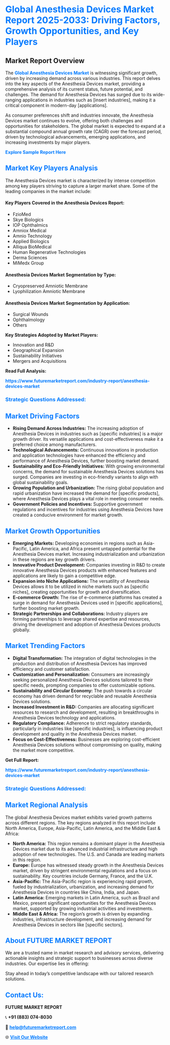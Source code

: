 <h1 style="color: #007BFF;">Global Anesthesia Devices Market Report 2025-2033: Driving Factors, Growth Opportunities, and Key Players</h1>

<section id="overview">
<h2>Market Report Overview</h2>
<p>The <a href="https://www.futuremarketreport.com/industry-report/anesthesia-devices-market" style="color: #007BFF; text-decoration: none;"><strong>Global Anesthesia Devices Market</strong></a> is witnessing significant growth, driven by increasing demand across various industries. This report delves into the key aspects of the Anesthesia Devices market, providing a comprehensive analysis of its current status, future potential, and challenges. The demand for Anesthesia Devices has surged due to its wide-ranging applications in industries such as [insert industries], making it a critical component in modern-day [applications].</p>
<p>As consumer preferences shift and industries innovate, the Anesthesia Devices market continues to evolve, offering both challenges and opportunities for stakeholders. The global market is expected to expand at a substantial compound annual growth rate (CAGR) over the forecast period, driven by technological advancements, emerging applications, and increasing investments by major players.</p>
</section>

<section id="overview">
<p><a href="https://www.futuremarketreport.com/request-sample/reportId=36932" style="color: #007BFF; text-decoration: none;"><strong>Explore Sample Report Here</strong></a></p>
</section>

<section id="key-players">
<h2 style="color: #007BFF;">Market Key Players Analysis</h2>
<p>The Anesthesia Devices market is characterized by intense competition among key players striving to capture a larger market share. Some of the leading companies in the market include:</p>
<h4>Key Players Covered in the Anesthesia Devices Report:</h4>
<ul><li>FzioMed</li><li>Skye Biologics</li><li>IOP Ophthalmics</li><li>Amniox Medical</li><li>Amnio Technology</li><li>Applied Biologics</li><li>Alliqua BioMedical</li><li>Human Regenerative Technologies</li><li>Derma Sciences</li><li>MiMedx Group</li></ul>
<h4>Anesthesia Devices Market Segmentation by Type:</h4>
<ul><li>Cryopreserved Amniotic Membrane</li><li>Lyophilization Amniotic Membrane</li></ul>

<h4>Anesthesia Devices Market Segmentation by Application:</h4>
<ul><li>Surgical Wounds</li><li>Ophthalmology</li><li>Others</li></ul>
<p><strong>Key Strategies Adopted by Market Players:</strong></p>
<ul>
<li>Innovation and R&D</li>
<li>Geographical Expansion</li>
<li>Sustainability Initiatives</li>
<li>Mergers and Acquisitions</li>
</ul>
</section>

<section>
<p><strong>Read Full Analysis: </strong></p><a href="https://www.futuremarketreport.com/industry-report/anesthesia-devices-market" style="color: #007BFF; text-decoration: none;"><strong>https://www.futuremarketreport.com/industry-report/anesthesia-devices-market</strong></a>
<h3 style="color: #007BFF;">Strategic Questions Addressed:</h3>
</section>

<section id="driving-factors">
<h2 style="color: #007BFF;">Market Driving Factors</h2>
<ul>
<li><strong>Rising Demand Across Industries:</strong> The increasing adoption of Anesthesia Devices in industries such as [specific industries] is a major growth driver. Its versatile applications and cost-effectiveness make it a preferred choice among manufacturers.</li>
<li><strong>Technological Advancements:</strong> Continuous innovations in production and application technologies have enhanced the efficiency and performance of Anesthesia Devices, further boosting market demand.</li>
<li><strong>Sustainability and Eco-Friendly Initiatives:</strong> With growing environmental concerns, the demand for sustainable Anesthesia Devices solutions has surged. Companies are investing in eco-friendly variants to align with global sustainability goals.</li>
<li><strong>Growing Population and Urbanization:</strong> The rising global population and rapid urbanization have increased the demand for [specific products], where Anesthesia Devices plays a vital role in meeting consumer needs.</li>
<li><strong>Government Policies and Incentives:</strong> Supportive government regulations and incentives for industries using Anesthesia Devices have created a conducive environment for market growth.</li>
</ul>
</section>

<section id="growth-opportunities">
<h2 style="color: #007BFF;">Market Growth Opportunities</h2>
<ul>
<li><strong>Emerging Markets:</strong> Developing economies in regions such as Asia-Pacific, Latin America, and Africa present untapped potential for the Anesthesia Devices market. Increasing industrialization and urbanization in these regions are key growth drivers.</li>
<li><strong>Innovative Product Development:</strong> Companies investing in R&D to create innovative Anesthesia Devices products with enhanced features and applications are likely to gain a competitive edge.</li>
<li><strong>Expansion into Niche Applications:</strong> The versatility of Anesthesia Devices allows it to be utilized in niche markets such as [specific niches], creating opportunities for growth and diversification.</li>
<li><strong>E-commerce Growth:</strong> The rise of e-commerce platforms has created a surge in demand for Anesthesia Devices used in [specific applications], further boosting market growth.</li>
<li><strong>Strategic Partnerships and Collaborations:</strong> Industry players are forming partnerships to leverage shared expertise and resources, driving the development and adoption of Anesthesia Devices products globally.</li>
</ul>
</section>

<section id="trending-factors">
<h2 style="color: #007BFF;">Market Trending Factors</h2>
<ul>
<li><strong>Digital Transformation:</strong> The integration of digital technologies in the production and distribution of Anesthesia Devices has improved efficiency and customer satisfaction.</li>
<li><strong>Customization and Personalization:</strong> Consumers are increasingly seeking personalized Anesthesia Devices solutions tailored to their specific needs, prompting companies to offer customizable options.</li>
<li><strong>Sustainability and Circular Economy:</strong> The push towards a circular economy has driven demand for recyclable and reusable Anesthesia Devices solutions.</li>
<li><strong>Increased Investment in R&D:</strong> Companies are allocating significant resources to research and development, resulting in breakthroughs in Anesthesia Devices technology and applications.</li>
<li><strong>Regulatory Compliance:</strong> Adherence to strict regulatory standards, particularly in industries like [specific industries], is influencing product development and quality in the Anesthesia Devices market.</li>
<li><strong>Focus on Cost-Effectiveness:</strong> Businesses are exploring cost-efficient Anesthesia Devices solutions without compromising on quality, making the market more competitive.</li>
</ul>
</section>

<section>
<p><strong>Get Full Report: </strong></p><a href="https://www.futuremarketreport.com/industry-report/anesthesia-devices-market" style="color: #007BFF; text-decoration: none;"><strong>https://www.futuremarketreport.com/industry-report/anesthesia-devices-market</strong></a>
<h3 style="color: #007BFF;">Strategic Questions Addressed:</h3>
</section>


<section id="regional-analysis">
<h2 style="color: #007BFF;">Market Regional Analysis</h2>
<p>The global Anesthesia Devices market exhibits varied growth patterns across different regions. The key regions analyzed in this report include North America, Europe, Asia-Pacific, Latin America, and the Middle East & Africa:</p>
<ul>
<li><strong>North America:</strong> This region remains a dominant player in the Anesthesia Devices market due to its advanced industrial infrastructure and high adoption of new technologies. The U.S. and Canada are leading markets in this region.</li>
<li><strong>Europe:</strong> Europe has witnessed steady growth in the Anesthesia Devices market, driven by stringent environmental regulations and a focus on sustainability. Key countries include Germany, France, and the U.K.</li>
<li><strong>Asia-Pacific:</strong> The Asia-Pacific region is experiencing rapid growth, fueled by industrialization, urbanization, and increasing demand for Anesthesia Devices in countries like China, India, and Japan.</li>
<li><strong>Latin America:</strong> Emerging markets in Latin America, such as Brazil and Mexico, present significant opportunities for the Anesthesia Devices market, supported by growing industrial activities and investments.</li>
<li><strong>Middle East & Africa:</strong> The region’s growth is driven by expanding industries, infrastructure development, and increasing demand for Anesthesia Devices in sectors like [specific sectors].</li>
</ul>
</section>

<footer>
<h2 style="color: #007BFF;">About FUTURE MARKET REPORT</h2>
<p>We are a trusted name in market research and advisory services, delivering actionable insights and strategic support to businesses across diverse industries. Our expertise lies in offering:</p>

<p>Stay ahead in today’s competitive landscape with our tailored research solutions.</p>

<h2 style="color: #007BFF;">Contact Us:</h2>
<p><strong>FUTURE MARKET REPORT</strong></p>
<p>📞 <strong>+91 (883) 074-8030</strong></p>
<p>📧 <strong><a href="mailto:help@futuremarketreport.com" style="color: #007BFF;">help@futuremarketreport.com</a></strong></p>
<p>🌐 <strong><a href="https://www.futuremarketreport.com/" style="color: #007BFF;">Visit Our Website</a></strong></p>
</footer>